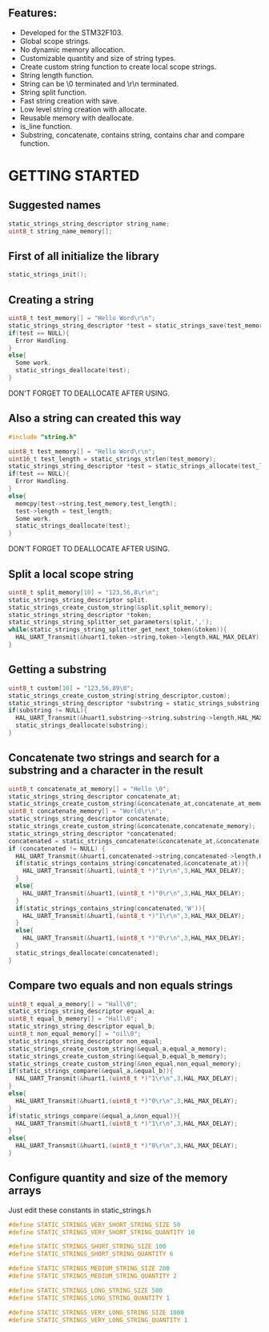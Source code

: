  ## **Features:**

 - Developed for the STM32F103.
 - Global scope strings.
 - No dynamic memory allocation.
 - Customizable quantity and size of string types.
 - Create custom string function to create local scope strings.
 - String length function.
 - String can be \\0 terminated and \\r\\n terminated.
 - String split function.
 - Fast string creation with save.
 - Low level string creation with allocate.
 - Reusable memory with deallocate.
 - is_line function.
 - Substring, concatenate, contains string, contains char and compare function.
 
 # **GETTING STARTED**
 
 ## **Suggested names**
 
 ```C
 static_strings_string_descriptor string_name;
 uint8_t string_name_memory[];
 ```

 ## **First of all initialize the library**

 ```C
 static_strings_init();
 ```

 ## **Creating a string**
 
 ```C
 uint8_t test_memory[] = "Hello Word\r\n";
 static_strings_string_descriptor *test = static_strings_save(test_memory);
 if(test == NULL){
   Error Handling.
 }
 else{
   Some work.
   static_strings_deallocate(test);
 }
 ```
 
 DON'T FORGET TO DEALLOCATE AFTER USING.
 
 ## **Also a string can created this way**
 
 ```C
 #include "string.h"
 
 uint8_t test_memory[] = "Hello Word\r\n";
 uint16_t test_length = static_strings_strlen(test_memory);
 static_strings_string_descriptor *test = static_strings_allocate(test_length);
 if(test == NULL){
   Error Handling.
 }
 else{
   memcpy(test->string,test_memory,test_length);
   test->length = test_length;
   Some work.
   static_strings_deallocate(test);
 }
 ```
 
 DON'T FORGET TO DEALLOCATE AFTER USING.
 
 ## **Split a local scope string**
 
 ```C
 uint8_t split_memory[10] = "123,56,8\r\n";
 static_strings_string_descriptor split.
 static_strings_create_custom_string(&split,split_memory);
 static_strings_string_descriptor *token;
 static_strings_string_splitter_set_parameters(split,',');
 while(static_strings_string_splitter_get_next_token(&token)){
   HAL_UART_Transmit(&huart1,token->string,token->length,HAL_MAX_DELAY);
 }
 ```

 ## **Getting a substring**

 ```C
 uint8_t custom[10] = "123,56,89\0";
 static_strings_create_custom_string(string_descriptor,custom);
 static_strings_string_descriptor *substring = static_strings_substring(string_descriptor,2,8);
 if(substring != NULL){
   HAL_UART_Transmit(&huart1,substring->string,substring->length,HAL_MAX_DELAY);
   static_strings_deallocate(substring);
 }
 ```

 ## **Concatenate two strings and search for a substring and a character in the result**

 ```C
 uint8_t concatenate_at_memory[] = "Hello \0";
 static_strings_string_descriptor concatenate_at;
 static_strings_create_custom_string(&concatenate_at,concatenate_at_memory);
 uint8_t concatenate_memory[] = "World\r\n";
 static_strings_string_descriptor concatenate;
 static_strings_create_custom_string(&concatenate,concatenate_memory);
 static_strings_string_descriptor *concatenated;
 concatenated = static_strings_concatenate(&concatenate_at,&concatenate);
 if (concatenated != NULL) {
   HAL_UART_Transmit(&huart1,concatenated->string,concatenated->length,HAL_MAX_DELAY);
   if(static_strings_contains_string(concatenated,&concatenate_at)){
     HAL_UART_Transmit(&huart1,(uint8_t *)"1\r\n",3,HAL_MAX_DELAY);
   }
   else{
     HAL_UART_Transmit(&huart1,(uint8_t *)"0\r\n",3,HAL_MAX_DELAY);
   }
   if(static_strings_contains_string(concatenated,'W')){
     HAL_UART_Transmit(&huart1,(uint8_t *)"1\r\n",3,HAL_MAX_DELAY);
   }
   else{
     HAL_UART_Transmit(&huart1,(uint8_t *)"0\r\n",3,HAL_MAX_DELAY);
   }
   static_strings_deallocate(concatenated);
 }
 ```

 ## **Compare two equals and non equals strings**

 ```C
 uint8_t equal_a_memory[] = "Hall\0";
 static_strings_string_descriptor equal_a;
 uint8_t equal_b_memory[] = "Hall\0";
 static_strings_string_descriptor equal_b;
 uint8_t non_equal_memory[] = "oil\0";
 static_strings_string_descriptor non_equal;
 static_strings_create_custom_string(&equal_a,equal_a_memory);
 static_strings_create_custom_string(&equal_b,equal_b_memory);
 static_strings_create_custom_string(&non_equal,non_equal_memory);
 if(static_strings_compare(&equal_a,&equal_b)){
   HAL_UART_Transmit(&huart1,(uint8_t *)"1\r\n",3,HAL_MAX_DELAY);
 }
 else{
   HAL_UART_Transmit(&huart1,(uint8_t *)"0\r\n",3,HAL_MAX_DELAY);
 }
 if(static_strings_compare(&equal_a,&non_equal)){
   HAL_UART_Transmit(&huart1,(uint8_t *)"1\r\n",3,HAL_MAX_DELAY);
 }
 else{
   HAL_UART_Transmit(&huart1,(uint8_t *)"0\r\n",3,HAL_MAX_DELAY);
 }
 ```

 ## **Configure quantity and size of the memory arrays**

 Just edit these constants in static_strings.h

 ```C
 #define STATIC_STRINGS_VERY_SHORT_STRING_SIZE 50
 #define STATIC_STRINGS_VERY_SHORT_STRING_QUANTITY 10
 
 #define STATIC_STRINGS_SHORT_STRING_SIZE 100
 #define STATIC_STRINGS_SHORT_STRING_QUANTITY 6
 
 #define STATIC_STRINGS_MEDIUM_STRING_SIZE 200
 #define STATIC_STRINGS_MEDIUM_STRING_QUANTITY 2
 
 #define STATIC_STRINGS_LONG_STRING_SIZE 500
 #define STATIC_STRINGS_LONG_STRING_QUANTITY 1
 
 #define STATIC_STRINGS_VERY_LONG_STRING_SIZE 1000
 #define STATIC_STRINGS_VERY_LONG_STRING_QUANTITY 1
 ```
